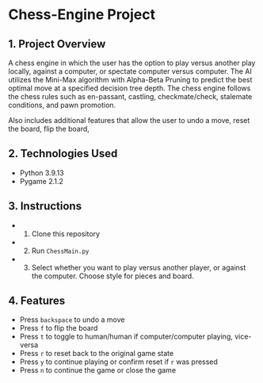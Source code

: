 # Chess-Engine Project

## 1. Project Overview
A chess engine in which the user has the option to play versus another play locally, against a computer, or spectate computer versus computer. The AI utilizes the 
Mini-Max algorithm with Alpha-Beta Pruning to predict the best optimal move at a specified decision tree depth. The chess engine follows the chess rules such as 
en-passant, castling, checkmate/check, stalemate conditions, and pawn promotion. </br>

Also includes additional features that allow the user to undo a move, reset the board,
flip the board, 

## 2. Technologies Used
* Python 3.9.13
* Pygame 2.1.2

## 3. Instructions
* 1. Clone this repository
* 2. Run `ChessMain.py`
* 3. Select whether you want to play versus another player, or against the computer. Choose style for pieces and board.

## 4. Features
* Press `backspace` to undo a move
* Press `f` to flip the board
* Press `t` to toggle to human/human if computer/computer playing, vice-versa
* Press `r` to reset back to the original game state
* Press `y` to continue playing or confirm reset if `r` was pressed
* Press `n` to continue the game or close the game
